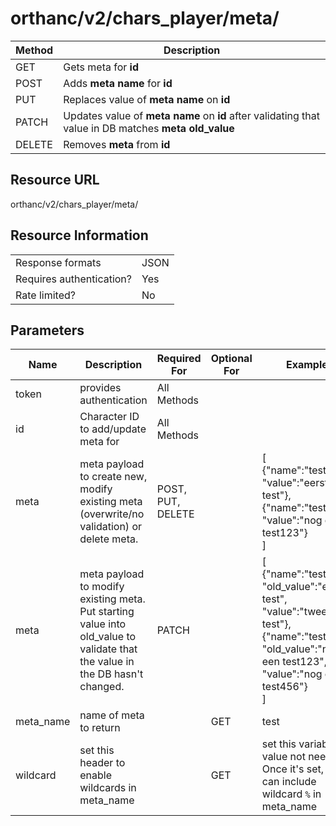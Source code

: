 # orthanc/v2/chars_player/meta/

| Method | Description                                                                                           |
| ------ | ----------------------------------------------------------------------------------------------------- |
| GET    | Gets meta for **id**                                                                                  |
| POST   | Adds **meta name** for **id**                                                                         |
| PUT    | Replaces value of **meta name** on **id**                                                             |
| PATCH  | Updates value of **meta name** on **id** after validating that value in DB matches **meta old_value** |
| DELETE | Removes **meta** from **id**                                                                          |

## Resource URL
orthanc/v2/chars_player/meta/

## Resource Information
|                          |      |
| ------------------------ | ---- |
| Response formats         | JSON |
| Requires authentication? | Yes  |
| Rate limited?            | No   |

## Parameters
| Name      | Description                                                                                                                  | Required For      | Optional For | Example                                                                                                                                                       |
| --------- | ---------------------------------------------------------------------------------------------------------------------------- | ----------------- | ------------ | ------------------------------------------------------------------------------------------------------------------------------------------------------------- |
| token     | provides authentication                                                                                                      | All Methods       |              |                                                                                                                                                               |
| id        | Character ID to add/update meta for                                                                                          | All Methods       |              |                                                                                                                                                               |
| meta      | meta payload to create new, modify existing meta (overwrite/no validation) or delete meta.                                   | POST, PUT, DELETE |              | [</br>{"name":"test", "value":"eerste test"},</br>{"name":"test1", "value":"nog een test123"}</br>]                                                           |
| meta      | meta payload to modify existing meta. Put starting value into old_value to validate that the value in the DB hasn't changed. | PATCH             |              | [</br>{"name":"test", "old_value":"eerste test", "value":"tweede test"},</br>{"name":"test1", "old_value":"nog een test123", "value":"nog een test456"}</br>] |
| meta_name | name of meta to return                                                                                                       |                   | GET          | test                                                                                                                                                          |
| wildcard  | set this header to enable wildcards in meta_name                                                                             |                   | GET          | set this variable. value not needed. Once it's set, you can include wildcard `%` in meta_name                                                                 |
